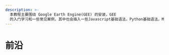 ```yaml
---
description: >-
  本教程主要围绕 Google Earth Engine(GEE) 的安装，GEE
  的入门学习和一些常见案例，其中也会插入一些Javascript基础语法，Python基础语法，Matlab基础语法，Arcgis基本作图这几个方面。其中借鉴了一些官方的文档以及在互联网上找到的一些内容，主要结合个人经验写成。由于经验有限，难免存在诸多疏漏或者理解不到位的地方，还请斧正！
---
```


# 前沿

